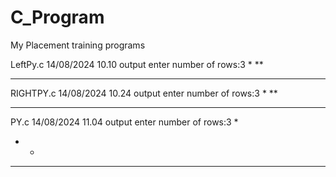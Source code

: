 # C_Program
My Placement training programs

LeftPy.c 14/08/2024 10.10
output 
enter number of rows:3
*
**
***

RIGHTPY.c 14/08/2024 10.24
output 
enter number of rows:3
  *
 **
***

PY.c 14/08/2024 11.04
output 
enter number of rows:3
  *
 * *
* * *
